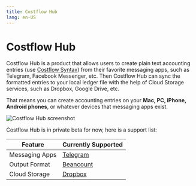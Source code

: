 ```yaml
---
title: Costflow Hub
lang: en-US
---
```


# Costflow Hub

Costflow Hub is a product that allows users to create plain text accounting entries (use [Costflow Syntax](/syntax/)) from their favorite messaging apps, such as Telegram, Facebook Messenger, etc. Then Costflow Hub can sync the formatted entries to your local ledger file with the help of Cloud Storage services, such as Dropbox, Google Drive, etc.

That means you can create accounting entries on your **Mac, PC, iPhone, Android phones**, or whatever devices that messaging apps exist.

![Costflow Hub screenshot](/img/costflow-hub-screenshot-1.png)

Costflow Hub is in private beta for now, here is a support list:

| Feature        | Currently Supported                      |
| -------------- | ---------------------------------------- |
| Messaging Apps | [Telegram](https://telegram.org/)        |
| Output Format  | [Beancount](http://furius.ca/beancount/) |
| Cloud Storage  | [Dropbox](https://dropbox.com/)          |

 
